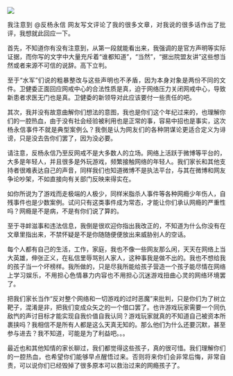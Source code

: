 <p><img src="https://www.iaders.com/wp-content/uploads/2019/11/94759-006XnhpCgy1g86pq4l4s6j304w02r3z0.jpg"></p>
<p align="justify">我注意到 @反杨永信 网友写文评论了我的很多文章，对我说的很多话作出了批评，我想就此回应一下。<span id="more-8392"></span></p>
<p align="justify">首先，不知道你有没有注意到，从第一段就能看出来，我强调的是官方声明等实际证据，而你写的文字中大量充斥着“谁都知道”，“当然”，“据出院盟友讲”这些想当然或者来源不可信的说辞。高下立判。</p>
<p align="justify">至于“水军”们说的粗暴整改与这些声明也不矛盾，因为本身对象是两份不同的文件。卫健委正面回应网戒中心的合法性质是真，迫于网络压力关闭网戒中心，导致新患者求医无门也是真。卫健委的新领导对此应该要付一些责任的吧。</p>
<p align="justify">其次，我并没有故意曲解你们想法的意图，我也是你们这个年纪过来的，也理解你们的一腔热血，由于没有社会经验被利用也是正常的事，容易中招也是事实，这次杨永信事件不就是典型案例么？我倒是认为网友们的各种阴谋论更适合定义为诽谤，只是没去告你们罢了，因为没必要。</p>
<p align="justify">请注意，反杨永信乃至反网戒不是大多数人的立场。网络上活跃于微博等平台的，大多是年轻人，并且很多是外玩游戏，频繁接触网络的年轻人。我们家长和其他支持者很难表达自己的声音，同样我们也知道微博不是执法平台，与其在微博和网友争论吵架，不如直接向有关部门反映来得实在。&nbsp;</p>
<p align="justify">如你所说为了游戏而走极端的人极少，同样米脂杀人事件等各种网瘾少年伤人，自残事件也是少数案例。试问只有这类事件成为常态，才能让你们承认网瘾的严重性吗？网瘾是不是病，不是有你们说了算的。</p>
<p align="justify">至于寻衅滋事和违法信息，我倒是很欢迎你指出我改正的，不知道为什么你没有在文章里指出来，不禁怀疑是不是你随随便便放出来威胁别人的空话。</p>
<p align="justify">每个人都有自己的生活，工作，家庭，我也不像一些网友那么闲，天天在网络上当大英雄，伸张正义，在私信里辱骂别人家人，这种事我是做不出的。我也不想给我的孩子当一个坏榜样。我所做的，只是尽我所能给孩子营造一个孩子能尽情在网络上学习娱乐，不用担心色情暴力内容也不用担心沉迷游戏扭曲心灵的网络环境罢了。</p>
<p align="justify">把我们家长当作“反对整个网络和一切游戏的过时恶魔”来批判，只是你们为了树立靶子，混淆是非，把我们变成众矢之的一个借口罢了。也许游戏玩家需要一个同仇敌忾的声讨目标才能实现自我价值自我认同？游戏玩家就真的不知道自己被资本所裹挟吗？我相信不是所有人都是这么天真无知的。那么他们为什么还要沉默，甚至参与进去？我不知道，可能是为了利益吧。。。</p>
<p align="justify">最近也和其他知情的家长聊过，我们都觉得这些孩子，真的很可惜。我们理解你们的一腔热血，也希望你们能够早点醒悟过来。否则将来你们会非常后悔，非常自责，可以说你们已经毁掉了很多原本可以救治过来的网瘾孩子了。</p>